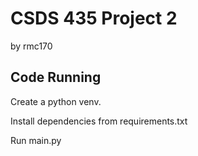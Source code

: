 # CSDS 435 Project 2
by rmc170

## Code Running

Create a python venv.

Install dependencies from requirements.txt

Run main.py